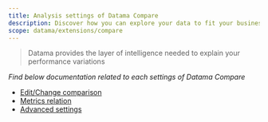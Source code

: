 ```yaml
---
title: Analysis settings of Datama Compare
description: Discover how you can explore your data to fit your business
scope: datama/extensions/compare
---
```


> Datama provides the layer of intelligence needed to explain your performance variations

_Find below documentation related to each settings of Datama Compare_

- [Edit/Change comparison]({{site.url}}/{{site.baseurl}}/extensions/datama-compare/settings/comparison.html)
- [Metrics relation]({{site.url}}/{{site.baseurl}}/extensions/datama-compare/settings/metrics-relation.html)
- [Advanced settings]({{site.url}}/{{site.baseurl}}/extensions/datama-compare/settings/advanced.html)
